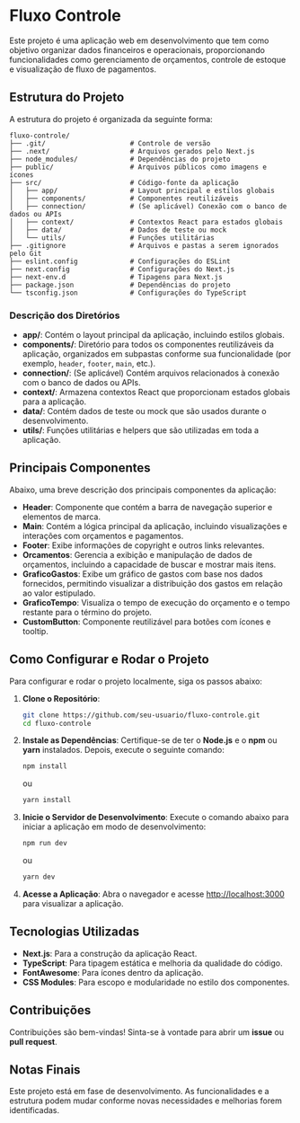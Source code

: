 # Fluxo Controle

Este projeto é uma aplicação web em desenvolvimento que tem como objetivo organizar dados financeiros e operacionais, proporcionando funcionalidades como gerenciamento de orçamentos, controle de estoque e visualização de fluxo de pagamentos.

## Estrutura do Projeto

A estrutura do projeto é organizada da seguinte forma:

```
fluxo-controle/
├── .git/                     # Controle de versão
├── .next/                    # Arquivos gerados pelo Next.js
├── node_modules/             # Dependências do projeto
├── public/                   # Arquivos públicos como imagens e ícones
├── src/                      # Código-fonte da aplicação
│   ├── app/                  # Layout principal e estilos globais
│   ├── components/           # Componentes reutilizáveis
│   ├── connection/           # (Se aplicável) Conexão com o banco de dados ou APIs
│   ├── context/              # Contextos React para estados globais
│   ├── data/                 # Dados de teste ou mock
│   └── utils/                # Funções utilitárias
├── .gitignore                # Arquivos e pastas a serem ignorados pelo Git
├── eslint.config             # Configurações do ESLint
├── next.config               # Configurações do Next.js
├── next-env.d                # Tipagens para Next.js
├── package.json              # Dependências do projeto
└── tsconfig.json             # Configurações do TypeScript
```

### Descrição dos Diretórios

- **app/**: Contém o layout principal da aplicação, incluindo estilos globais.
- **components/**: Diretório para todos os componentes reutilizáveis da aplicação, organizados em subpastas conforme sua funcionalidade (por exemplo, `header`, `footer`, `main`, etc.).
- **connection/**: (Se aplicável) Contém arquivos relacionados à conexão com o banco de dados ou APIs.
- **context/**: Armazena contextos React que proporcionam estados globais para a aplicação.
- **data/**: Contém dados de teste ou mock que são usados durante o desenvolvimento.
- **utils/**: Funções utilitárias e helpers que são utilizadas em toda a aplicação.

## Principais Componentes

Abaixo, uma breve descrição dos principais componentes da aplicação:

- **Header**: Componente que contém a barra de navegação superior e elementos de marca.
- **Main**: Contém a lógica principal da aplicação, incluindo visualizações e interações com orçamentos e pagamentos.
- **Footer**: Exibe informações de copyright e outros links relevantes.
- **Orcamentos**: Gerencia a exibição e manipulação de dados de orçamentos, incluindo a capacidade de buscar e mostrar mais itens.
- **GraficoGastos**: Exibe um gráfico de gastos com base nos dados fornecidos, permitindo visualizar a distribuição dos gastos em relação ao valor estipulado.
- **GraficoTempo**: Visualiza o tempo de execução do orçamento e o tempo restante para o término do projeto.
- **CustomButton**: Componente reutilizável para botões com ícones e tooltip.

## Como Configurar e Rodar o Projeto

Para configurar e rodar o projeto localmente, siga os passos abaixo:

1. **Clone o Repositório**:
   ```bash
   git clone https://github.com/seu-usuario/fluxo-controle.git
   cd fluxo-controle
   ```

2. **Instale as Dependências**:
   Certifique-se de ter o **Node.js** e o **npm** ou **yarn** instalados. Depois, execute o seguinte comando:
   ```bash
   npm install
   ```

   ou

   ```bash
   yarn install
   ```

3. **Inicie o Servidor de Desenvolvimento**:
   Execute o comando abaixo para iniciar a aplicação em modo de desenvolvimento:
   ```bash
   npm run dev
   ```

   ou

   ```bash
   yarn dev
   ```

4. **Acesse a Aplicação**:
   Abra o navegador e acesse [http://localhost:3000](http://localhost:3000) para visualizar a aplicação.

## Tecnologias Utilizadas

- **Next.js**: Para a construção da aplicação React.
- **TypeScript**: Para tipagem estática e melhoria da qualidade do código.
- **FontAwesome**: Para ícones dentro da aplicação.
- **CSS Modules**: Para escopo e modularidade no estilo dos componentes.

## Contribuições

Contribuições são bem-vindas! Sinta-se à vontade para abrir um **issue** ou **pull request**.

## Notas Finais

Este projeto está em fase de desenvolvimento. As funcionalidades e a estrutura podem mudar conforme novas necessidades e melhorias forem identificadas.